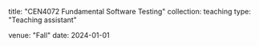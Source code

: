 title: "CEN4072 Fundamental Software Testing"
collection: teaching
type: "Teaching assistant"

venue: "Fall"
date: 2024-01-01
